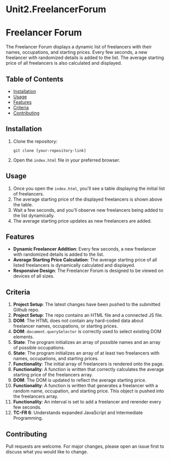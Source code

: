 # Unit2.FreelancerForum

# Freelancer Forum

The Freelancer Forum displays a dynamic list of freelancers with their names, occupations, and starting prices. Every few seconds, a new freelancer with randomized details is added to the list. The average starting price of all freelancers is also calculated and displayed.

## Table of Contents

- [Installation](#installation)
- [Usage](#usage)
- [Features](#features)
- [Criteria](#criteria)
- [Contributing](#contributing)

## Installation

1. Clone the repository:
   ```git
   git clone [your-repository-link]
   ```

2. Open the `index.html` file in your preferred browser.

## Usage

1. Once you open the `index.html`, you'll see a table displaying the initial list of freelancers.
2. The average starting price of the displayed freelancers is shown above the table.
3. Wait a few seconds, and you'll observe new freelancers being added to the list dynamically.
4. The average starting price updates as new freelancers are added.

## Features

- **Dynamic Freelancer Addition**: Every few seconds, a new freelancer with randomized details is added to the list.
- **Average Starting Price Calculation**: The average starting price of all listed freelancers is dynamically calculated and displayed.
- **Responsive Design**: The Freelancer Forum is designed to be viewed on devices of all sizes.

## Criteria

1. **Project Setup**: The latest changes have been pushed to the submitted Github repo.
2. **Project Setup**: The repo contains an HTML file and a connected JS file.
3. **DOM**: The HTML does not contain any hard-coded data about freelancer names, occupations, or starting prices.
4. **DOM**: `document.querySelector` is correctly used to select existing DOM elements.
5. **State**: The program initializes an array of possible names and an array of possible occupations.
6. **State**: The program initializes an array of at least two freelancers with names, occupations, and starting prices.
7. **Functionality**: The initial array of freelancers is rendered onto the page.
8. **Functionality**: A function is written that correctly calculates the average starting price of the freelancers array.
9. **DOM**: The DOM is updated to reflect the average starting price.
10. **Functionality**: A function is written that generates a freelancer with a random name, occupation, and starting price. This object is pushed into the freelancers array.
11. **Functionality**: An interval is set to add a freelancer and rerender every few seconds.
12. **TC-FR 6**: Understands expanded JavaScript and Intermediate Programming.

## Contributing

Pull requests are welcome. For major changes, please open an issue first to discuss what you would like to change.
